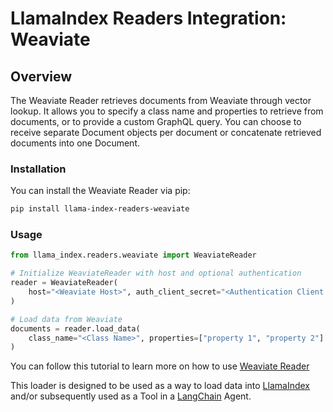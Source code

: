 # LlamaIndex Readers Integration: Weaviate

## Overview

The Weaviate Reader retrieves documents from Weaviate through vector lookup. It allows you to specify a class name and properties to retrieve from documents, or to provide a custom GraphQL query. You can choose to receive separate Document objects per document or concatenate retrieved documents into one Document.

### Installation

You can install the Weaviate Reader via pip:

```bash
pip install llama-index-readers-weaviate
```

### Usage

```python
from llama_index.readers.weaviate import WeaviateReader

# Initialize WeaviateReader with host and optional authentication
reader = WeaviateReader(
    host="<Weaviate Host>", auth_client_secret="<Authentication Client Secret>"
)

# Load data from Weaviate
documents = reader.load_data(
    class_name="<Class Name>", properties=["property 1", "property 2"]
)
```

You can follow this tutorial to learn more on how to use [Weaviate Reader](https://docs.llamaindex.ai/en/stable/examples/data_connectors/WeaviateDemo/)

This loader is designed to be used as a way to load data into
[LlamaIndex](https://github.com/run-llama/llama_index/tree/main/llama_index) and/or subsequently
used as a Tool in a [LangChain](https://github.com/hwchase17/langchain) Agent.
